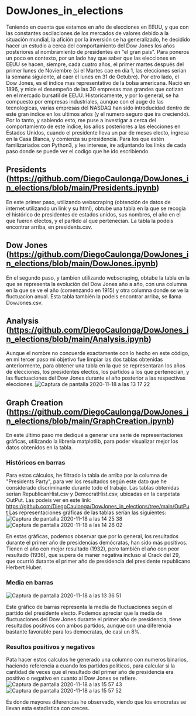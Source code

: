 # DowJones_in_elections
Teniendo en cuenta que estamos en año de elecciones en EEUU, y que con las constantes oscilaciones de los mercados de valores debido a la situación mundial, la afición por la inversión se ha generalizado, he decidido hacer un estudio a cerca del comportamiento del Dow Jones los años posteriores al nombramiento de presidentes en "el gran pais". Para poneros un poco en contexto, por un lado hay que saber que las elecciones en EEUU se hacen, siempre, cada cuatro años, el primer martes después del primer lunes de Noviembre (si el Martes cae en día 1, las elecciones serían la semana siguiente, al caer el lunes en 31 de Octubre). Por otro lado, el Dow Jones, es el índice mas representativo de la bolsa americana. Nació en 1896, y mide el desempeño de las 30 empresas mas grandes que cotizan en el mercado bursatil de EEUU. Historicamente, y por lo general, se ha compuesto por empresas industriales, aunque con el auge de las tecnologicas, varias empresas del NASDAQ han sido introducidad dentro de este gran indice en los ultimos años (y el numero seguro que ira creciendo). 
Por lo tanto, y sabiendo esto, me puse a investigar a cerca del comportamiento de este índice, los años posteriores a las elecciones en Estados Unidos, cuando el presidente lleva un par de meses electo, ingresa en la Casa Blanca, y comienza su presidencia. 
Para los que estén familizariados con Python3, y les interese, ire adjuntando los links de cada paso donde se puede ver el codigo que he ido escribiendo.

## Presidents (https://github.com/DiegoCaulonga/DowJones_in_elections/blob/main/Presidents.ipynb)
En este primer paso, utilizando webscraping (obtención de datos de internet utilizando un link y su html), obtube una tabla en la que se recogía el histórico de presidentes de estados unidos, sus nombres, el año en el que fueron electos, y el partido al que pertenecían. La tabla la podeis encontrar arriba, en presidents.csv.

## Dow Jones (https://github.com/DiegoCaulonga/DowJones_in_elections/blob/main/DowJones.ipynb)
En el segundo paso, y tambien utilizando webscraping, obtube la tabla en la que se representa la evolución del Dow Jones año a año, con una columna en la que se ve el año (comenzando en 1915) y otra columna donde se ve la fluctuacion anual. Esta tabla también la podeis encontrar arriba, se llama DowJones.csv.

## Analysis (https://github.com/DiegoCaulonga/DowJones_in_elections/blob/main/Analysis.ipynb)
Aunque el nombre no concuerde exactamente con lo hecho en este código, en mi tercer paso mi objetivo fue limpiar las dos tablas obtenidas anteriormente, para obtener una tabla en la que se representaran los años de elecciones, los presidentes electos, los partidos a los que pertenecían, y las fluctuaciones del Dow Jones durante el año posterior a las respectivas elecciones. 
![Captura de pantalla 2020-11-18 a las 13 17 22](https://user-images.githubusercontent.com/69120593/99530525-b6e70900-29a1-11eb-8a77-bfca3f652ed2.png)

## Graph Creation (https://github.com/DiegoCaulonga/DowJones_in_elections/blob/main/GraphCreation.ipynb)
En este último paso me dediqué a generar una serie de representaciones gráficas, utilizando la librería matplotlib, para poder visualizar mejor los datos obtenidos en la tabla.

### Históricos en barras
Para estos cálculos, he filtrado la tabla de arriba por la columna de "Presidents Party", para ver los resultados según este dato que he considerado discriminante durante todo el trabajo. Las tablas obtenidas serían RepublicanHist.csv y DemocratHist.csv, ubicadas en la carpetata OutPut. Las podeis ver en este link: https://github.com/DiegoCaulonga/DowJones_in_elections/tree/main/OutPut
Las representaciones gráficas de las tablas serían las siguientes:     
![Captura de pantalla 2020-11-18 a las 14 25 38](https://user-images.githubusercontent.com/69120593/99536037-13e6bd00-29aa-11eb-9097-736560be5da5.png)
![Captura de pantalla 2020-11-18 a las 14 26 02](https://user-images.githubusercontent.com/69120593/99536074-1fd27f00-29aa-11eb-9355-d15755bc18bd.png)

En estas gráficas, podemos observar que por lo general, los resultados durante el primer año de presidencias demócratas, han sido más positivos. Tienen el año con mejor resultado (1932), pero también el año con peor resultado (1936), que supera de maner negativa incluso al Crack del 29, que ocurrió durante el primer año de presidencia del presidente republicano Herbert Huber. 


### Media en barras
![Captura de pantalla 2020-11-18 a las 13 36 51](https://user-images.githubusercontent.com/69120593/99531539-2c9fa480-29a3-11eb-97ff-edbbbeea9a64.png)

Este gráfico de barras representa la media de fluctuaciones según el partido del presidente electo. Podemos apreciar que la media de fluctuaciones del Dow Jones durante el primer año de presidencia, tiene resultados positivos con ambos partidos, aunque con una diferencia bastante favorable para los democratas, de casi un 8%.

### Resultos positivos y negativos
Pata hacer estos calculos he generado una columno con numeros binarios, haciendo referencia a cuando los partidos politicos, para calcular si la cantidad de veces que el resultado del primer año de presidencia era positivo o negativo en cuanto al Dow Jones se refiere.
![Captura de pantalla 2020-11-18 a las 15 57 43](https://user-images.githubusercontent.com/69120593/99546633-eb18f480-29b6-11eb-98c8-bfd88720f17a.png)
![Captura de pantalla 2020-11-18 a las 15 57 52](https://user-images.githubusercontent.com/69120593/99546836-23203780-29b7-11eb-800b-032c06b13d64.png)

Es donde mayores diferencias he observado, viendo que los emocratas se llevan esta estadistica con creces. 
